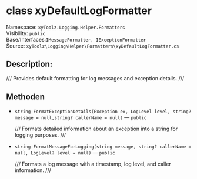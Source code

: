 # class xyDefaultLogFormatter

Namespace: `xyToolz.Logging.Helper.Formatters`  
Visibility: `public`  
Base/Interfaces:`IMessageFormatter, IExceptionFormatter`  
Source: `xyToolz\Logging\Helper\Formatters\xyDefaultLogFormatter.cs`

## Description:

/// Provides default formatting for log messages and exception details.
  ///

## Methoden

- `string FormatExceptionDetails(Exception ex, LogLevel level, string? message = null,string? callerName = null)` — `public`
  
  /// Formats detailed information about an exception into a string for logging purposes.
        ///
- `string FormatMessageForLogging(string message, string? callerName = null, LogLevel? level = null)` — `public`
  
  /// Formats a log message with a timestamp, log level, and caller information.
    ///

